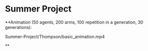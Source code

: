 # Summer Project

**Animation (50 agents, 200 arms, 100 repetition in a generation, 30 generations):

Summer-Project/Thompson/basic_animation.mp4

**

